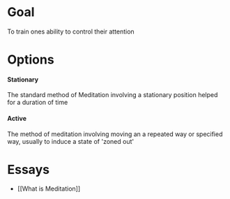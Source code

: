 # Goal
To train ones ability to control their attention 
# Options
#### Stationary
The standard method of Meditation involving a stationary position helped for a duration of time
#### Active 
The method of meditation involving moving an a repeated way or specified way, usually to induce a state of 'zoned out'
# Essays
- [[What is Meditation]]